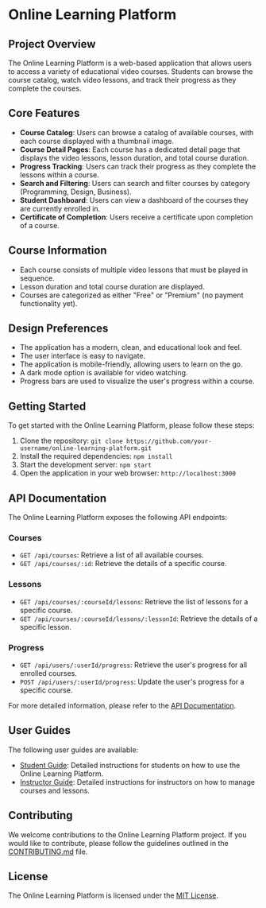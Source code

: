 # Online Learning Platform

## Project Overview
The Online Learning Platform is a web-based application that allows users to access a variety of educational video courses. Students can browse the course catalog, watch video lessons, and track their progress as they complete the courses.

## Core Features
- **Course Catalog**: Users can browse a catalog of available courses, with each course displayed with a thumbnail image.
- **Course Detail Pages**: Each course has a dedicated detail page that displays the video lessons, lesson duration, and total course duration.
- **Progress Tracking**: Users can track their progress as they complete the lessons within a course.
- **Search and Filtering**: Users can search and filter courses by category (Programming, Design, Business).
- **Student Dashboard**: Users can view a dashboard of the courses they are currently enrolled in.
- **Certificate of Completion**: Users receive a certificate upon completion of a course.

## Course Information
- Each course consists of multiple video lessons that must be played in sequence.
- Lesson duration and total course duration are displayed.
- Courses are categorized as either "Free" or "Premium" (no payment functionality yet).

## Design Preferences
- The application has a modern, clean, and educational look and feel.
- The user interface is easy to navigate.
- The application is mobile-friendly, allowing users to learn on the go.
- A dark mode option is available for video watching.
- Progress bars are used to visualize the user's progress within a course.

## Getting Started
To get started with the Online Learning Platform, please follow these steps:

1. Clone the repository: `git clone https://github.com/your-username/online-learning-platform.git`
2. Install the required dependencies: `npm install`
3. Start the development server: `npm start`
4. Open the application in your web browser: `http://localhost:3000`

## API Documentation
The Online Learning Platform exposes the following API endpoints:

### Courses
- `GET /api/courses`: Retrieve a list of all available courses.
- `GET /api/courses/:id`: Retrieve the details of a specific course.

### Lessons
- `GET /api/courses/:courseId/lessons`: Retrieve the list of lessons for a specific course.
- `GET /api/courses/:courseId/lessons/:lessonId`: Retrieve the details of a specific lesson.

### Progress
- `GET /api/users/:userId/progress`: Retrieve the user's progress for all enrolled courses.
- `POST /api/users/:userId/progress`: Update the user's progress for a specific course.

For more detailed information, please refer to the [API Documentation](./docs/api-documentation.md).

## User Guides
The following user guides are available:

- [Student Guide](./docs/student-guide.md): Detailed instructions for students on how to use the Online Learning Platform.
- [Instructor Guide](./docs/instructor-guide.md): Detailed instructions for instructors on how to manage courses and lessons.

## Contributing
We welcome contributions to the Online Learning Platform project. If you would like to contribute, please follow the guidelines outlined in the [CONTRIBUTING.md](./CONTRIBUTING.md) file.

## License
The Online Learning Platform is licensed under the [MIT License](./LICENSE).